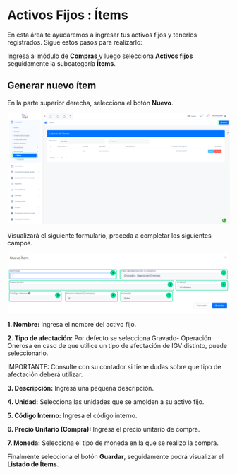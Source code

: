 # Activos Fijos : Ítems

En esta área te ayudaremos a ingresar tus activos fijos y tenerlos registrados. Sigue estos pasos para realizarlo:

Ingresa al módulo de **Compras** y luego selecciona **Activos fijos** seguidamente la subcategoría **Ítems**.

## Generar nuevo ítem

En la parte superior derecha, selecciona el botón **Nuevo**.

![Alt text](img/activos-fijos5.jpg)

Visualizará el siguiente formulario, proceda a completar los siguientes campos.

![Alt text](img/activos-fijos6.jpg)

**1. Nombre:** Ingresa el nombre del activo fijo.

**2. Tipo de afectación:** Por defecto se selecciona Gravado- Operación Onerosa en caso de que utilice un tipo de afectación de IGV distinto, puede seleccionarlo.

IMPORTANTE: Consulte con su contador si tiene dudas sobre que tipo de afectación deberá utilizar.

**3. Descripción:** Ingresa una pequeña descripción.

**4. Unidad:**  Selecciona las unidades que se amolden a su activo fijo.

**5. Código Interno:** Ingresa el código interno.

**6. Precio Unitario (Compra):** Ingresa el precio unitario de compra.

**7. Moneda:** Selecciona el tipo de moneda en la que se realizo la compra.

Finalmente selecciona el botón **Guardar**, seguidamente podrá visualizar el **Listado de Ítems**.

